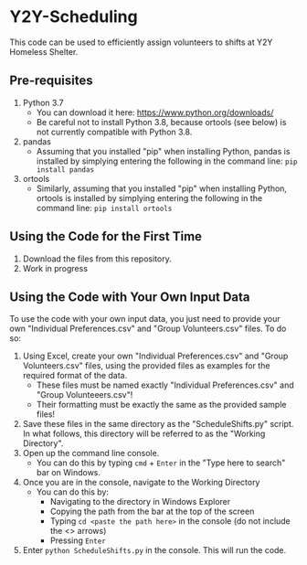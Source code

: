 # Y2Y-Scheduling
This code can be used to efficiently assign volunteers to shifts at Y2Y Homeless Shelter.

## Pre-requisites
1. Python 3.7
    - You can download it here: https://www.python.org/downloads/
    - Be careful not to install Python 3.8, because ortools (see below) is not currently compatible with Python 3.8.
2. pandas
    - Assuming that you installed "pip" when installing Python, pandas is installed by simplying entering the following in the command line: `pip install pandas`
3. ortools
    - Similarly, assuming that you installed "pip" when installing Python, ortools is installed by simplying entering the following in the command line: `pip install ortools` 


## Using the Code for the First Time
1. Download the files from this repository.
2. Work in progress
   
   
## Using the Code with Your Own Input Data
To use the code with your own input data, you just need to provide your own "Individual Preferences.csv" and "Group Volunteers.csv" files.  To do so:
1. Using Excel, create your own "Individual Preferences.csv" and "Group Volunteers.csv" files, using the provided files as examples for the required format of the data.
   - These files must be named exactly "Individual Preferences.csv" and "Group Volunteeers.csv"!
   - Their formatting must be exactly the same as the provided sample files!
2. Save these files in the same directory as the "ScheduleShifts.py" script.  In what follows, this directory will be referred to as the "Working Directory". 
3. Open up the command line console.
    - You can do this by typing `cmd` + `Enter` in the "Type here to search" bar on Windows.
4. Once you are in the console, navigate to the Working Directory
    - You can do this by: 
        - Navigating to the directory in Windows Explorer 
        - Copying the path from the bar at the top of the screen
        - Typing `cd <paste the path here>` in the console (do not include the <> arrows)
        - Pressing `Enter`
4. Enter `python ScheduleShifts.py` in the console.  This will run the code.


